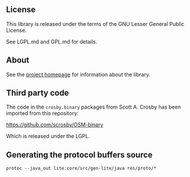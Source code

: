 ## License

This library is released under the terms of the GNU Lesser General Public
License.

See LGPL.md and GPL.md for details.

## About

See the [project homepage](http://www.jaryard.com/projects/osm4j/index.html) for
information about the library.

## Third party code

The code in the `crosby.binary` packages from Scott A. Crosby 
has been imported from this repository:

https://github.com/scrosby/OSM-binary

Which is released under the LGPL.

## Generating the protocol buffers source

    protoc --java_out lite:core/src/gen-lite/java res/proto/*
